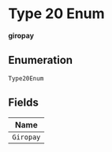 
# Type 20 Enum

**giropay**

## Enumeration

`Type20Enum`

## Fields

| Name |
|  --- |
| `Giropay` |

